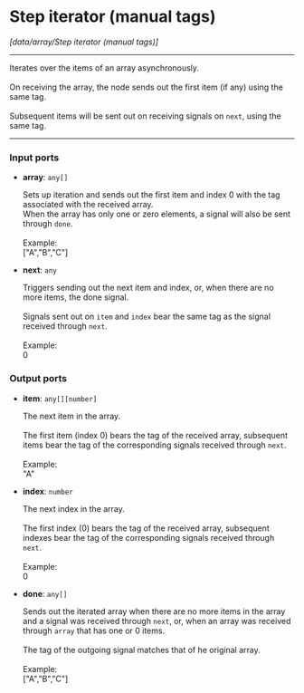# Step iterator (manual tags)

_[data/array/Step iterator (manual tags)]_

---

Iterates over the items of an array asynchronously.<br>
<br>
On receiving the array, the node sends out the first item (if any) using the same tag.<br>
<br>
Subsequent items will be sent out on receiving signals on `next`, using the same tag.<br>

---

### Input ports

* __array__: ` any[] `

    Sets up iteration and sends out the first item and index 0 with the tag associated with the received array.<br>
    When the array has only one or zero elements, a signal will also be sent through `done`. <br>
    <br>
    Example:<br>
    ["A","B","C"]<br>


* __next__: ` any `

    Triggers sending out the next item and index, or, when there are no more items, the done signal.<br>
    <br>
    Signals sent out on `item` and `index` bear the same tag as the signal received through `next`.<br>
    <br>
    Example:<br>
    0<br>

### Output ports

* __item__: ` any[][number] `

    The next item in the array.<br>
    <br>
    The first item (index 0) bears the tag of the received array, subsequent items bear the tag of the corresponding signals received through `next`.<br>
    <br>
    Example:<br>
    "A"<br>


* __index__: ` number `

    The next index in the array.<br>
    <br>
    The first index (0) bears the tag of the received array, subsequent indexes bear the tag of the corresponding signals received through `next`.<br>
    <br>
    Example:<br>
    0<br>


* __done__: ` any[] `

    Sends out the iterated array when there are no more items in the array and a signal was received through `next`, or, when an array was received through `array` that has one or 0 items.<br>
    <br>
    The tag of the outgoing signal matches that of he original array.<br>
    <br>
    Example:<br>
    ["A","B","C"]<br>

